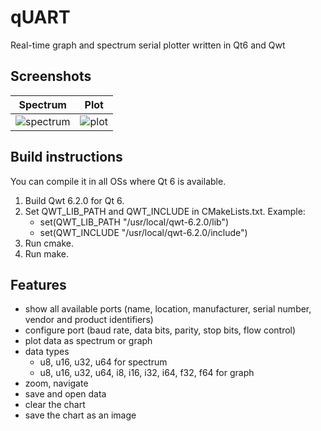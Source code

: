# qUART
Real-time graph and spectrum serial plotter written in Qt6 and Qwt

## Screenshots
| Spectrum | Plot |
| --- | --- |
| ![spectrum](https://user-images.githubusercontent.com/93074662/195976564-68adb347-fcfd-4e28-9b4b-4cca96922285.png) | ![plot](https://user-images.githubusercontent.com/93074662/195976573-23d1174a-dfcc-4c7a-b954-1f06f620649a.png)

## Build instructions
You can compile it in all OSs where Qt 6 is available.
1. Build Qwt 6.2.0 for Qt 6.
2. Set QWT_LIB_PATH and QWT_INCLUDE in CMakeLists.txt. Example:
    - set(QWT_LIB_PATH "/usr/local/qwt-6.2.0/lib")
    - set(QWT_INCLUDE "/usr/local/qwt-6.2.0/include")
3. Run cmake.
4. Run make.

## Features
- show all available ports (name, location, manufacturer, serial number, vendor and product identifiers)
- configure port (baud rate, data bits, parity, stop bits, flow control)
- plot data as spectrum or graph
- data types
    - u8, u16, u32, u64 for spectrum
    - u8, u16, u32, u64, i8, i16, i32, i64, f32, f64 for graph
- zoom, navigate
- save and open data
- clear the chart
- save the chart as an image
